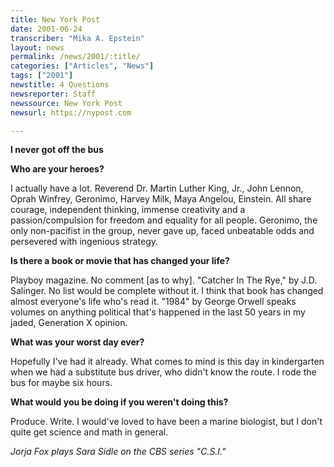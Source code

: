 ```yaml
---
title: New York Post
date: 2001-06-24
transcriber: "Mika A. Epstein"
layout: news
permalink: /news/2001/:title/
categories: ["Articles", "News"]
tags: ["2001"]
newstitle: 4 Questions
newsreporter: Staff
newssource: New York Post
newsurl: https://nypost.com

---
```

**I never got off the bus**

**Who are your heroes?**

I actually have a lot. Reverend Dr. Martin Luther King, Jr., John Lennon, Oprah Winfrey, Geronimo, Harvey Milk, Maya Angelou, Einstein. All share courage, independent thinking, immense creativity and a passion/compulsion for freedom and equality for all people. Geronimo, the only non-pacifist in the group, never gave up, faced unbeatable odds and persevered with ingenious strategy.

**Is there a book or movie that has changed your life?**

Playboy magazine. No comment [as to why]. "Catcher In The Rye," by J.D. Salinger. No list would be complete without it. I think that book has changed almost everyone's life who's read it. "1984" by George Orwell speaks volumes on anything political that's happened in the last 50 years in my jaded, Generation X opinion.

**What was your worst day ever?**

Hopefully I've had it already. What comes to mind is this day in kindergarten when we had a substitute bus driver, who didn't know the route. I rode the bus for maybe six hours.

**What would you be doing if you weren't doing this?**

Produce. Write. I would've loved to have been a marine biologist, but I don't quite get science and math in general.

*Jorja Fox plays Sara Sidle on the CBS series "C.S.I."*
